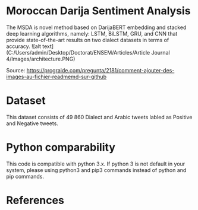 # Moroccan Darija Sentiment Analysis

The MSDA is novel method based on DarijaBERT embedding and stacked deep learning algorithms, namely: LSTM, BiLSTM, GRU, and CNN that provide state-of-the-art results on two dialect datasets in terms of accuracy.
![alt text](C:/Users/admin/Desktop/Doctorat/ENSEM/Articles/Article Journal 4/Images/architecture.PNG)

Source: https://prograide.com/pregunta/2181/comment-ajouter-des-images-au-fichier-readmemd-sur-github
# Dataset
This dataset consists of 49 860 Dialect and Arabic tweets labled as Positive and Negative tweets.

# Python comparability
This code is compatible with python 3.x. If python 3 is not default in your system, please using python3 and pip3 commands instead of python and pip commands.

# References 

